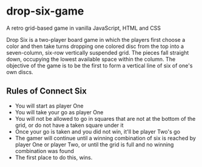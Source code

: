 # drop-six-game
A retro grid-based game in vanilla JavaScript, HTML and CSS

Drop Six is a two-player board game in which the players first choose a color and then take turns dropping one colored disc from the top into a seven-column, six-row vertically suspended grid. The pieces fall straight down, occupying the lowest available space within the column. The objective of the game is to be the first to form a vertical line of six of one's own discs.

## Rules of Connect Six
* You will start as player One
* You will take your go as player One
* You will not be allowed to go in squares that are not at the bottom of the grid, or do not have a taken square under it
* Once your go is taken and you did not win, it'll be player Two's go
* The gamer will continue until a winning combination of six is reached by player One or player Two, or until the grid is full and no winning combination was found
* The first place to do this, wins.
